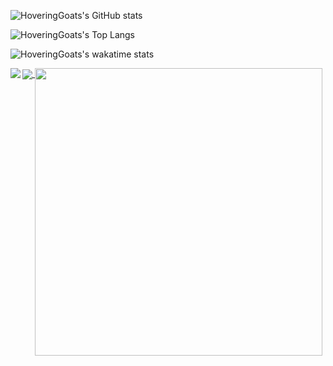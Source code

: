 <!--
**HoveringGoat/HoveringGoat** is a ✨ _special_ ✨ repository because its `README.md` (this file) appears on your GitHub profile.

Here are some ideas to get you started:

- 🔭 I’m currently working on ...
- 🌱 I’m currently learning ...
- 👯 I’m looking to collaborate on ...
- 🤔 I’m looking for help with ...
- 💬 Ask me about ...
- 📫 How to reach me: ...
- 😄 Pronouns: ...
- ⚡ Fun fact: ...
-->
![HoveringGoats's GitHub stats]()

![HoveringGoats's Top Langs]()

![HoveringGoats's wakatime stats](https://github-readme-stats.vercel.app/api/wakatime?username=HoveringGoat)
<div class="row">
  <a href="https://hoveringgoat.github.io/">
    <img align="center" src="https://github-readme-stats.vercel.app/api?username=hoveringgoat&count_private=true" />
  </a>
  <a>
    <img align="top" width = "460" src="https://github-readme-stats.vercel.app/api/wakatime?username=HoveringGoat" />
  </a>
  <a>
    <img align="Left" src="https://github-readme-stats.vercel.app/api/top-langs/?username=hoveringgoat&exclude_repo=FlabbyBird&hide=css" />
  </a>
</div>
